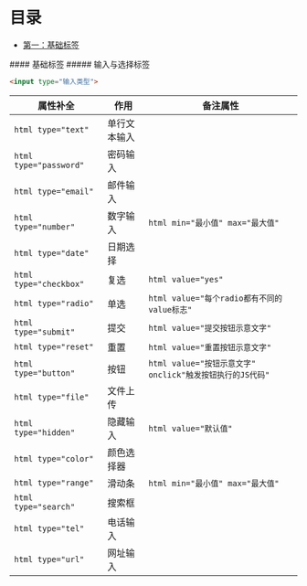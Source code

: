 # 目录
- [第一：基础标签](#基础标签)

<a name="基础标签">
#### 基础标签
##### 输入与选择标签
  
```html
<input type="输入类型">
```

|属性补全|作用|备注属性|
|-------|-----|------|
|```html type="text" ```|单行文本输入||
|```html type="password" ```|密码输入||
|```html type="email" ```|邮件输入||
|```html type="number"```|数字输入|```html min="最小值" max="最大值"```|
|```html type="date" ```|日期选择||
  |```html type="checkbox" ```|复选|```html value="yes" ```|
|```html type="radio" ```|单选|```html value="每个radio都有不同的value标志" ```|
|```html type="submit" ```|提交|```html value="提交按钮示意文字" ```|
|```html type="reset" ```|重置|```html value="重置按钮示意文字" ```|
|```html type="button" ```|按钮|```html value="按钮示意文字" onclick"触发按钮执行的JS代码" ```|
|```html type="file" ```|文件上传||
|```html type="hidden" ```|隐藏输入|```html value="默认值" ```|
|```html type="color" ```|颜色选择器||
|```html type="range" ```|滑动条|```html min="最小值" max="最大值" ```|
|```html type="search" ```|搜索框||
|```html type="tel" ```|电话输入||
|```html type="url" ```|网址输入||
